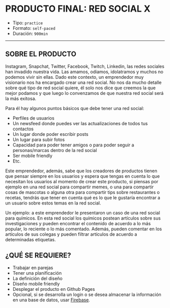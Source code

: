 # PRODUCTO FINAL: RED SOCIAL X

- Tipo: `practice`
- Formato: `self-paced`
- Duración: `900min`

***

## SOBRE EL PRODUCTO

Instagram, Snapchat, Twitter, Facebook, Twitch, Linkedin, las redes sociales
han invadido nuestra vida. Las amamos, odiamos, idolatramos y muchos no podemos
vivir sin ellas. Dado este contexto, un emprendedor muy visionario nos ha
encargado crear una red social. No nos da mucho detalle sobre qué tipo de red
social quiere, él solo nos dice que creemos la que mejor podamos y que luego lo
convenzamos de que nuestra red social será la más exitosa.

Para él hay algunos puntos básicos que debe tener una red social:

- Perfiles de usuarios
- Un newsfeed donde puedes ver las actualizaciones de todos tus contactos
- Un lugar donde poder escribir posts
- Un lugar para subir fotos
- Capacidad para poder tener amigos o para poder seguir a personas/marcas
  dentro de la red social
- Ser mobile friendly
- Etc.

Este emprendedor, además, sabe que los creadores de productos tienen que pensar
siempre en los usuarios y espera que tengas en cuenta lo que necesitan los
usuarios al momento de crear este producto, si piensas por ejemplo en una red
social para compartir memes, o una para compartir cosas de mascotas o alguna
otra para compartir tips sobre restaurantes o recetas, tendrás que tener en
cuenta qué es lo que le gustaría encontrar a un usuario sobre estos temas en la
red social.

Un ejemplo: a este emprendedor le presentaron un caso de una red social para
químicos. En esta red social los químicos postean artículos sobre sus
investigaciones y pueden encontrar el contenido de acuerdo a lo más popular,
lo reciente o lo más comentado. Además, pueden comentar en los artículos de sus
colegas y pueden filtrar artículos de acuerdo a determinadas etiquetas.

## ¿QUÉ SE REQUIERE?

- Trabajar en parejas
- Tener una planificación
- La definición del diseño
- Diseño mobile friendly
- Desplegar el producto en Github Pages
- Opcional, si se desarrolla un login o se desea almacenar la información en
  una base de datos, usar [Firebase](https://firebase.google.com).
